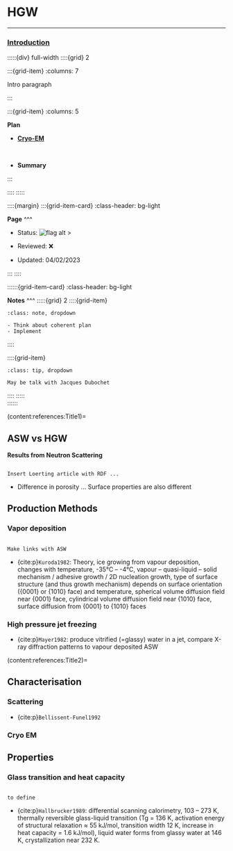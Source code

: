 # HGW


***

<h3> <strong> <u>  Introduction </u></strong> </h3>

:::::{div} full-width
::::{grid} 2

:::{grid-item}
:columns: 7

Intro paragraph

:::

:::{grid-item}
:columns: 5

**Plan**

- [**Cryo-EM**](content:references:Title1) 



<br>

- **Summary**

:::

::::
:::::

::::{margin}
:::{grid-item-card}
:class-header: bg-light

**Page**
^^^

- Status: ![flag alt >](../../Docs/Svg_icons/Under_construction.svg)
  
- Reviewed: &#x274C;
       
- Updated: 04/02/2023
   
:::
::::



::::::{grid-item-card}
:class-header: bg-light

**Notes**
^^^
:::::{grid} 2
::::{grid-item}

```{admonition} To Do
:class: note, dropdown

- Think about coherent plan
- Implement

```

::::

::::{grid-item}

```{admonition} Colaboration
:class: tip, dropdown

May be talk with Jacques Dubochet

```
::::
:::::  
::::::

(content:references:Title1)=
## ASW vs HGW

**Results from Neutron Scattering** 

```{note}

Insert Loerting article with RDF ...

```

- Difference in porosity ... Surface properties are also different



## Production Methods

### Vapor deposition

```{note}

Make links with ASW

```

- {cite:p}`Kuroda1982`: Theory, ice growing from vapour deposition, changes with temperature, -35°C – -4°C, vapour – quasi-liquid – solid mechanism / adhesive growth / 2D nucleation growth, type of surface structure (and thus growth mechanism) depends on surface orientation ({0001} or {1010} face) and temperature, spherical volume diffusion field near {0001} face, cylindrical volume diffusion field near {1010} face, surface diffusion from {0001} to {1010} faces






### High pressure jet freezing

- {cite:p}`Mayer1982`: produce vitrified (=glassy) water in a jet, compare X-ray diffraction patterns to vapour deposited ASW


(content:references:Title2)=
## Characterisation

### Scattering

- {cite:p}`Bellissent-Funel1992`


### Cryo EM


## Properties


### Glass transition and heat capacity

```{note}

to define

```

- {cite:p}`Hallbrucker1989`: differential scanning calorimetry, 103 – 273 K, thermally reversible glass-liquid transition (Tg = 136 K, activation energy of structural relaxation ≈ 55 kJ/mol, transition width 12 K, increase in heat capacity = 1.6 kJ/mol), liquid water forms from glassy water at 146 K, crystallization near 232 K.

